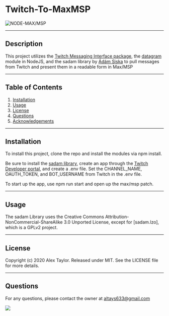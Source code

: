 
# Twitch-To-MaxMSP

![NODE-MAX/MSP](https://img.shields.io/badge/NODE-MAX/MSP-green)

***

## Description

This project utilizes the [Twitch Messaging Interface package](https://github.com/tmijs/tmi.js), the [datagram](https://nodejs.org/api/dgram.html) module in NodeJS, and the sadam library by [Ádám Siska](http://www.sadam.hu/) to pull messages from Twitch and present them in a readable form in Max/MSP

***

## Table of Contents


1. [Installation](#Installation)
2. [Usage](#Usage)
3. [License](#License)
4. [Questions](#Questions)
5. [Acknowledgements](#Acknowledgements)


***

## Installation

To install this project, clone the repo and install the modules via npm install. 

Be sure to install the [sadam library](http://www.sadam.hu/hu/node/1), create an app through the [Twitch Developer portal](https://dev.twitch.tv/console), and create a .env file. Set the CHANNEL_NAME, OAUTH_TOKEN, and BOT_USERNAME from Twitch in the .env file.

To start up the app, use npm run start and open up the max/msp patch.

***

## Usage

The sadam Library uses the Creative Commons Attribution-NonCommercial-ShareAlike 3.0 Unported License, except for [sadam.lzo], which is a GPLv2 project. 

***

## License

Copyright (c) 2020 Alex Taylor. Released under MIT. See the LICENSE file for more details.

***

## Questions

For any questions, please contact the owner at altays633@gmail.com

![](https://avatars.githubusercontent.com/u/12203157?&s=200)